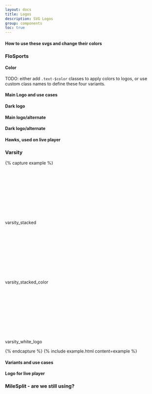```yaml
---
layout: docs
title: Logos
description: SVG Logos
group: components
toc: true
---
```


#### How to use these svgs and change their colors

### FloSports

#### Color

TODO: either add `.text-$color` classes to apply colors to logos, or use custom class names to define these four variants.

#### Main Logo and use cases

#### Dark logo

#### Main logo/alternate

#### Dark logo/alternate

#### Hawks, used on live player

### Varsity

{% capture example %}

<div class="row">
  <div class="col-3 col-md-2 d-flex flex-column align-items-center justify-content-center">
    <svg class="icon h-50">
      <use xlink:href="#varsity_stacked" />
    </svg>
    <p class="caption mt-1">varsity_stacked</p>
  </div>
  <div class="col-3 col-md-2 d-flex flex-column align-items-center justify-content-center">
    <svg class="icon h-50">
      <use xlink:href="#varsity_stacked_color" />
    </svg>
    <p class="caption mt-1">varsity_stacked_color</p>
  </div>
  <div class="col-3 col-md-2 d-flex flex-column align-items-center justify-content-center">
    <svg class="icon h-50">
      <use xlink:href="#varsity_white_logo" />
    </svg>
    <p class="caption mt-1">varsity_white_logo</p>
  </div>
</div>

{% endcapture %}
{% include example.html content=example %}

#### Variants and use cases

#### Logo for live player

### MileSplit - are we still using?
